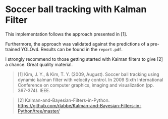 # Soccer ball tracking with Kalman Filter

This implementation follows the approach presented in [1]. 

Furthermore, the approach was validated against the predictions of a pre-trained YOLOv4. Results can be found in the `report.pdf`.

I strongly recommend to those getting started with Kalman filters to give [2] a chance. Great quality material.


> [1] Kim, J. Y., & Kim, T. Y. (2009, August). Soccer ball tracking using dynamic kalman filter with velocity control. In 2009 Sixth International Conference on computer graphics, imaging and visualization (pp. 367-374). IEEE.

> [2] Kalman-and-Bayesian-Filters-in-Python. https://github.com/rlabbe/Kalman-and-Bayesian-Filters-in-Python/tree/master/
